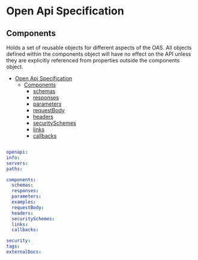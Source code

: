 # Open Api Specification 

## Components

Holds a set of reusable objects for different aspects of the OAS. All objects defined within the components object will have no effect on the API unless they are explicitly referenced from properties outside the components object.

<!-- TOC -->

- [Open Api Specification](#open-api-specification)
    - [Components](#components-object)
      - [schemas](#components-object)
      - [responses](#components-object)
      - [parameters](#components-object)
      - [requestBody](#components-object)
      - [headers](#components-object)
      - [securitySchemes](#components-object)
      - [links](#components-object)
      - [callbacks](#components-object)


<!-- /TOC -->

```YAML

openapi:
info:
servers:
paths:

components:
  schemas:
  responses:
  parameters:
  examples:
  requestBody:
  headers:
  securitySchemes:
  links:
  callbacks:

security:
tags:
externalDocs:
```